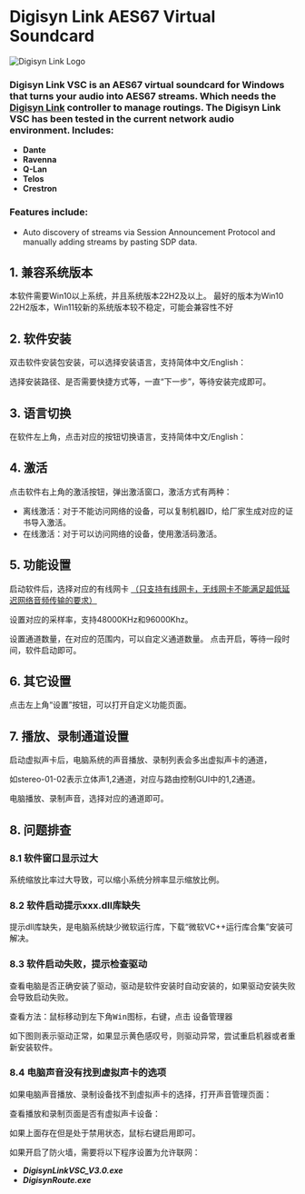 # Digisyn Link AES67 Virtual Soundcard
![Digisyn Link Logo](https://static.jyshare.com/images/runoob-logo.png)

### Digisyn Link VSC is an AES67 virtual soundcard for Windows that turns your audio into AES67 streams. Which needs the [Digisyn Link](https://www.runoob.com)  controller to manage routings. The Digisyn Link VSC has been tested in the current network audio environment. Includes:
+ __Dante__
+ __Ravenna__
+ __Q-Lan__
+ __Telos__ 
+ __Crestron__

### Features include:
+ Auto discovery of streams via Session Announcement Protocol and manually adding streams by pasting SDP data. 

## 1. 兼容系统版本
本软件需要Win10以上系统，并且系统版本22H2及以上。
最好的版本为Win10 22H2版本，Win11较新的系统版本较不稳定，可能会兼容性不好



## 2. 软件安装
双击软件安装包安装，可以选择安装语言，支持简体中文/English：

选择安装路径、是否需要快捷方式等，一直“下一步”，等待安装完成即可。

## 3. 语言切换
在软件左上角，点击对应的按钮切换语言，支持简体中文/English：


## 4. 激活
点击软件右上角的激活按钮，弹出激活窗口，激活方式有两种：
+ 离线激活：对于不能访问网络的设备，可以复制机器ID，给厂家生成对应的证书导入激活。
+ 在线激活：对于可以访问网络的设备，使用激活码激活。


## 5. 功能设置

启动软件后，选择对应的有线网卡 <u>（只支持有线网卡，无线网卡不能满足超低延迟网络音频传输的要求）</u>


设置对应的采样率，支持48000KHz和96000Khz。


设置通道数量，在对应的范围内，可以自定义通道数量。
点击开启，等待一段时间，软件启动即可。

## 6. 其它设置

点击左上角“设置”按钮，可以打开自定义功能页面。


## 7. 播放、录制通道设置

启动虚拟声卡后，电脑系统的声音播放、录制列表会多出虚拟声卡的通道，

如stereo-01-02表示立体声1,2通道，对应与路由控制GUI中的1,2通道。


电脑播放、录制声音，选择对应的通道即可。


## 8. 问题排查

### 8.1  软件窗口显示过大
系统缩放比率过大导致，可以缩小系统分辨率显示缩放比例。

### 8.2 软件启动提示xxx.dll库缺失
提示dll库缺失，是电脑系统缺少微软运行库，下载“微软VC++运行库合集”安装可解决。

### 8.3 软件启动失败，提示检查驱动
查看电脑是否正确安装了驱动，驱动是软件安装时自动安装的，如果驱动安装失败会导致启动失败。


查看方法：鼠标移动到左下角<kbd>Win</kbd>图标，右键，点击 <kbd>设备管理器</kbd>

如下图则表示驱动正常，如果显示黄色感叹号，则驱动异常，尝试重启机器或者重新安装软件。

### 8.4 电脑声音没有找到虚拟声卡的选项

如果电脑声音播放、录制设备找不到虚拟声卡的选择，打开声音管理页面：


查看播放和录制页面是否有虚拟声卡设备：


如果上面存在但是处于禁用状态，鼠标右键启用即可。

如果开启了防火墙，需要将以下程序设置为允许联网：

+ ___DigisynLinkVSC_V3.0.exe___
+ ___DigisynRoute.exe___









